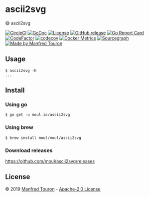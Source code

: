 # ascii2svg

:smile: ascii2svg

[![CircleCI](https://circleci.com/gh/moul/ascii2svg.svg?style=shield)](https://circleci.com/gh/moul/ascii2svg)
[![GoDoc](https://godoc.org/moul.io/ascii2svg?status.svg)](https://godoc.org/moul.io/ascii2svg)
[![License](https://img.shields.io/github/license/moul/ascii2svg.svg)](https://github.com/moul/ascii2svg/blob/master/LICENSE)
[![GitHub release](https://img.shields.io/github/release/moul/ascii2svg.svg)](https://github.com/moul/ascii2svg/releases)
[![Go Report Card](https://goreportcard.com/badge/moul.io/ascii2svg)](https://goreportcard.com/report/moul.io/ascii2svg)
[![CodeFactor](https://www.codefactor.io/repository/github/moul/ascii2svg/badge)](https://www.codefactor.io/repository/github/moul/ascii2svg)
[![codecov](https://codecov.io/gh/moul/ascii2svg/branch/master/graph/badge.svg)](https://codecov.io/gh/moul/ascii2svg)
[![Docker Metrics](https://images.microbadger.com/badges/image/moul/ascii2svg.svg)](https://microbadger.com/images/moul/ascii2svg)
[![Sourcegraph](https://sourcegraph.com/github.com/moul/ascii2svg/-/badge.svg)](https://sourcegraph.com/github.com/moul/ascii2svg?badge)
[![Made by Manfred Touron](https://img.shields.io/badge/made%20by-Manfred%20Touron-blue.svg?style=flat)](https://manfred.life/)


## Usage

```console
$ ascii2svg -h
...
```

## Install

### Using go

```console
$ go get -u moul.io/ascii2svg
```

### Using brew

```console
$ brew install moul/moul/ascii2svg
```

### Download releases

https://github.com/moul/ascii2svg/releases

## License

© 2019 [Manfred Touron](https://manfred.life) -
[Apache-2.0 License](https://github.com/moul/ascii2svg/blob/master/LICENSE)
